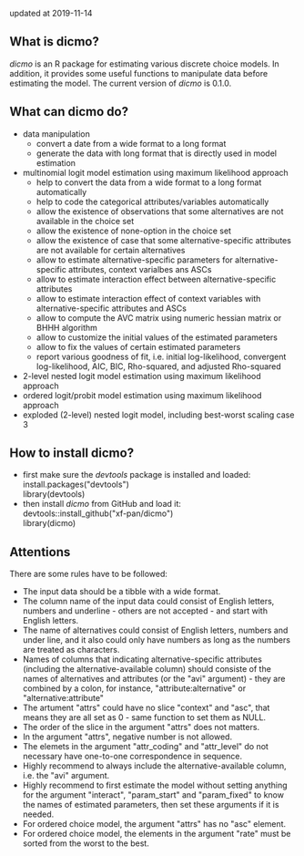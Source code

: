 updated at 2019-11-14 

## What is dicmo?
*dicmo* is an R package for estimating various discrete choice models. In addition, it provides some useful functions to manipulate data before estimating the model. The current version of *dicmo* is 0.1.0.

## What can dicmo do?
* data manipulation
  * convert a date from a wide format to a long format
  * generate the data with long format that is directly used in model estimation
* multinomial logit model estimation using maximum likelihood approach
  * help to convert the data from a wide format to a long format automatically
  * help to code the categorical attributes/variables automatically
  * allow the existence of observations that some alternatives are not available in the choice set
  * allow the existence of none-option in the choice set
  * allow the existence of case that some alternative-specific attributes are not available for certain alternatives
  * allow to estimate alternative-specific parameters for alternative-specific attributes, context varialbes ans ASCs
  * allow to estimate interaction effect between alternative-specific attributes
  * allow to estimate interaction effect of context variables with alternative-specific attributes and ASCs
  * allow to compute the AVC matrix using numeric hessian matrix or BHHH algorithm
  * allow to customize the initial values of the estimated parameters
  * allow to fix the values of certain estimated parameters 
  * report various goodness of fit, i.e. initial log-likelihood, convergent log-likelihood, AIC, BIC, Rho-squared, and adjusted Rho-squared
* 2-level nested logit model estimation using maximum likelihood approach
* ordered logit/probit model estimation using maximum likelihood approach
* exploded (2-level) nested logit model, including best-worst scaling case 3 

## How to install dicmo?
* first make sure the *devtools* package is installed and loaded:  
  install.packages("devtools")  
  library(devtools)  
* then install *dicmo* from GitHub and load it:  
  devtools::install_github("xf-pan/dicmo")  
  library(dicmo)  
  
## Attentions  
There are some rules have to be followed:  
* The input data should be a tibble with a wide format.
* The column name of the input data could consist of English letters, numbers and underline - others are not accepted - and start with English letters.
* The name of alternatives could consist of English letters, numbers and under line, and it also could only have numbers as long as the numbers are treated as characters.
* Names of columns that indicating alternative-specific attributes (including the alternative-available column) should consiste of the names of alternatives and attributes (or the "avi" argument) - they are combined by a colon, for instance, "attribute:alternative" or "alternative:attribute"
* The artument "attrs" could have no slice "context" and "asc", that means they are all set as 0 - same function to set them as NULL.
* The order of the slice in the argument "attrs" does not matters.
* In the argument "attrs", negative number is not allowed.
* The elemets in the argument "attr_coding" and "attr_level" do not necessary
have one-to-one correspondence in sequence.
* Highly recommend to always include the alternative-available column, i.e. the
"avi" argument.
* Highly recommend to first estimate the model without setting anything for the argument "interact", "param_start" and "param_fixed" to know the names of estimated parameters, then set these arguments if it is needed.
* For ordered choice model, the argument "attrs" has no "asc" element.
* For ordered choice model, the elements in the argument "rate" must be sorted from the worst to the best.
